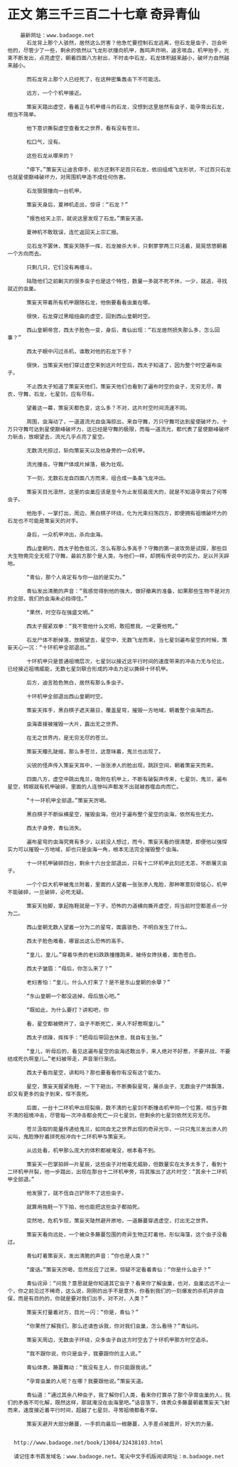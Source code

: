 # 正文 第三千三百二十七章 奇异青仙
        最新网址：www.badaoge.net
          石龙背上那个人骇然，居然这么厉害？他急忙要控制石龙逃离，但石龙是虫子，岂会听他的，尽管少了一些，剩余的依然以飞龙形状撞向机甲，轰鸣声炸响，迪言咳血，机甲抬手，光束不断发出，点亮虚空，朝着四面八方射出，不时击中石龙，石龙体积越来越小，破坏力自然越来越小。
      
          而石龙背上那个人已经死了，在这种密集轰击下不可能活。
      
          远方，一个个机甲接近。
      
          策妄天踏出虚空，看着正与机甲缠斗的石龙，没想到这里居然有虫子，能孕育出石龙，相当不简单。
      
          他下意识撕裂虚空查看无之世界，看有没有苍兰。
      
          松口气，没有。
      
          这些石龙从哪来的？
      
          “停下。”策妄天让迪言停手，前方还剩不足百只石龙，依旧组成飞龙形状，不过百只石龙也就星使巅峰破坏力，对周围机甲造不成任何伤害。
      
          石龙狠狠撞向一台机甲。
      
          策妄天身后，夏神机走出，惊讶：“石龙？”
      
          “报告给天上宗，就说这里发现了石龙。”策妄天道。
      
          夏神机不敢耽误，连忙返回天上宗汇报。
      
          见石龙不罢休，策妄天随手一挥，石龙被杀大半，只剩寥寥两三只活着，晃晃悠悠朝着一个方向而去。
      
          只剩几只，它们没有再缠斗。
      
          陆隐他们之前剿灭的很多虫子也是这个特性，数量一多就不死不休，一少，就逃，寻找就近的虫巢。
      
          策妄天带着所有机甲跟随石龙，他倒要看看虫巢在哪。
      
          很快，石龙穿过黑暗扭曲的虚空，回到西山皇朝时空。
      
          西山皇朝帝宫，西太子脸色一变，身后，青仙出现：“石龙居然损失那么多，怎么回事？”
      
          西太子眼中闪过杀机，谁敢对他的石龙下手？
      
          很快，当策妄天他们穿过虚空来到这片时空后，西太子知道了，因为整个时空遍布虫子。
      
          不止西太子知道了策妄天他们，策妄天他们也看到了遍布时空的虫子，无穷无尽，青衣，守舞，石龙，七星剑，应有尽有。
      
          望着这一幕，策妄天都色变，这么多？不对，这片时空时间流速不同。
      
          周围，虫海动了，一道道流光自虫海掠出，来自守舞，万只守舞可达到星使破坏力，十万只守舞可达到星使巅峰破坏力，这已经是守舞的极限，而每一道流光，都代表了星使巅峰破坏力斩击，放眼望去，流光几乎点亮了星空。
      
          无数流光掠过，斩向策妄天以及他身旁的一众机甲。
      
          流光撞击，守舞尸体成片掉落，极为壮观。
      
          下一刻，无数石龙自四面八方而来，组合成一条条飞龙冲出。
      
          策妄天目光凛然，这里的虫巢应该是至今为止发现最庞大的，就是不知道孕育出了何等虫子。
      
          他抬手，一掌打出，周边，黑白棋子环绕，化为光束扫荡四方，即便拥有祖境破坏力的石龙也不可能是策妄天的对手。
      
          身后，一众机甲冲出，杀向虫海。
      
          西山皇朝内，西太子脸色低沉，怎么有那么多高手？守舞的第一波攻势是试探，那些巨大生物竟完全无视了守舞，最前方那个是人类，与他们一样，却拥有传说中的实力，足以开天辟地。
      
          “青仙，那个人肯定有与你一战的是实力。”
      
          青仙发出清脆的声音：“我感觉得到他的强大，做好撤离的准备，如果那些生物不是对方的全部，我们的虫海未必挡得住。”
      
          “果然，时空存在强盛文明。”
      
          西太子握紧双拳：“我不管他什么文明，敢招惹我，一定要他死。”
      
          石龙尸体不断掉落，放眼望去，星空中，无数飞龙而来，当七星剑遍布星空的时候，策妄天心一沉：“十环机甲全部退出。”
      
          十环机甲只是普通祖境层次，七星剑以接近这平行时间的速度带来的冲击力无与伦比，已经接近祖境威能，无数七星剑联合形成的冲击力足以撕碎十环机甲。
      
          后方，迪言脸色煞白，居然有那么多虫子。
      
          十环机甲全部退出西山皇朝时空。
      
          策妄天挥手，黑白棋子遮天蔽日，覆盖星穹，摧毁一方地域，朝着整个虫海而去。
      
          虫海直接被摧毁一大片，露出无之世界。
      
          在无之世界内，是无穷无尽的苍兰。
      
          策妄天瞳孔陡缩，那么多苍兰，这意味着，鬼兰也出现了。
      
          尖锐的怪声传入策妄天耳中，一张张渗人的脸出现，跳跃空间，朝着策妄天而来。
      
          四面八方，虚空中跳出鬼兰，吸附在机甲上，不断有破裂声传来，七星剑，鬼兰，遍布星空，转眼就有机甲破碎，里面的人连惨叫声都发不出就被吞噬血肉而亡。
      
          “十一环机甲全部退。”策妄天厉喝。
      
          黑白棋子不断纵横星空，摧毁虫海，但对于遍布整个星空的虫海，依然有些无力。
      
          西太子身旁，青仙消失。
      
          遍布星穹的虫海究竟有多少，以前没人想过，而今，策妄天看的很清楚，即便他以强悍实力可以摧毁一方地域，却也只是虫海一角，根本无法完全摧毁整个虫海。
      
          十一环机甲破碎四台，剩余十六台全部退出，只有十二环机甲此刻还无恙，不断屠灭虫子。
      
          一个个巨大机甲被鬼兰附着，里面的人望着一张张渗人鬼脸，那种寒意刻骨铭心，机甲不能破碎，一旦破碎，必死无疑。
      
          策妄天抬脚，拿起拖鞋就是一下子，恐怖的力道横向撕开虚空，将当前时空都差点一分为二。
      
          西山皇朝无数人望着一分为二的星穹，面露骇色，不明白发生了什么。
      
          西太子脸色难看，哪冒出这么恐怖的高手。
      
          “皇儿，皇儿。”穿着华贵的老妇跌跌撞撞跑来，被侍女搀扶着，面色苍白。
      
          西太子皱眉：“母后，你怎么来了？”
      
          老妇害怕：“皇儿，什么人打来了？是不是东山皇朝的余孽？”
      
          “东山皇朝一个都没逃掉，母后放心吧。”
      
          “既如此，为什么要打？讲和吧，你
      
          看，星空都被劈开了，虫子不断死亡，来人不好惹啊皇儿。”
      
          西太子烦躁，挥挥手：“把母后带回去休息，我自有主张。”
      
          “皇儿，听母后的，看见这遍布星空的虫海还敢出手，来人绝对不好惹，不要开战，不要结成死仇啊皇儿…”老妇被带走，声音渐行渐远。
      
          西太子看向星空，讲和吗？那也要看看你有没有这个能力。
      
          星空，策妄天握紧拖鞋，一下下砸出，不断撕裂星穹，屠杀虫子，无数虫子尸体飘落，却又有更多的虫子到来，悍不畏死。
      
          后面，一台十二环机甲出现裂痕，数不清的七星剑不断撞击机甲同一个位置，相当于数不清的祖境冲击，尽管每一次冲击都会死亡一只七星剑，但剩余的七星剑依然无穷无尽。
      
          苍兰汲取的能量传递给鬼兰，如同自无之世界出现的奇异光华，一只只鬼兰发出渗人的尖叫，鬼脸狰狞着拼死般冲向十二环机甲与策妄天。
      
          从远处看，机甲那么庞大的体积都被淹没，根本看不到。
      
          策妄天一巴掌拍碎一片星辰，这些虫子对他毫无威胁，但数量实在太多太多了，看到十二环机甲开裂，他一步踏出，出现在那台十二环机甲旁，将其推出了这片时空：“其余十二环机甲全部退。”
      
          他发狠了，就不信自己铲除不了这些虫子。
      
          就算用拖鞋一下下拍，他也能把这些虫子都拍死。
      
          突然地，危机乍现，策妄天陡然避开原地，一道藤蔓穿透虚空，打出无之世界。
      
          策妄天看向远处，一个被众多藤蔓包围的奇异生物正盯着他，形似海藻，这个虫子没看过。
      
          青仙盯着策妄天，发出清脆的声音：“你也是人类？”
      
          “废话。”策妄天厉喝，忽然反应了过来，惊疑不定看着青仙：“你是什么虫子？”
      
          青仙诧异：“问我？意思就是你知道其它虫子？看来你了解虫巢，也对，虫巢远远不止一个，你之前见过不稀奇，这么说，刚刚的出手不是意外，你看到我们的一刻爆发的杀机并非自保，而是有目的的，你就是要对我们出手，对不对，人类？”
      
          策妄天打量着对方，目光一闪：“你是，青仙？”
      
          “你果然了解我们，那么还请告诉我，你对我们虫巢，怎么看待？”青仙问。
      
          策妄天周边，无数虫子环绕，众多虫子自这方时空去了十环机甲那方时空追杀。
      
          “我不跟你说，你只是虫子，我要跟你的主人说。”
      
          青仙体表，藤蔓舞动：“我没有主人，你只能跟我说。”
      
          “孕育虫巢的人呢？在哪？我要跟他说。”策妄天道。
      
          青仙道：“通过其余八种虫子，我了解你们人类，看来你打算杀了那个孕育虫巢的人，我们的矛盾不可化解，既然这样，那就淹没在虫海里吧。”话音落下，体表众多藤蔓朝着策妄天飞射而来，速度接近着平行时间，超越了七星剑，寻常祖境都看不穿。
      
          策妄天避开大部分藤蔓，一手抓向最后一根藤蔓，入手差点被震开，好大的力量。
      
      
      http://www.badaoge.net/book/13084/32438103.html
      
      请记住本书首发域名：www.badaoge.net。笔尖中文手机版阅读网址：m.badaoge.net